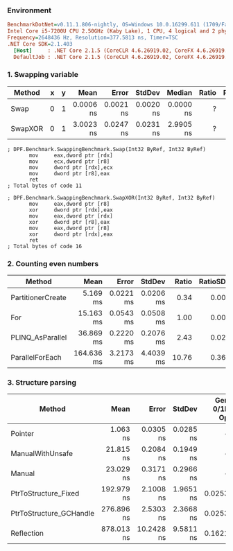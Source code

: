 ### Environment
``` ini
BenchmarkDotNet=v0.11.1.806-nightly, OS=Windows 10.0.16299.611 (1709/FallCreatorsUpdate/Redstone3)
Intel Core i5-7200U CPU 2.50GHz (Kaby Lake), 1 CPU, 4 logical and 2 physical cores
Frequency=2648436 Hz, Resolution=377.5813 ns, Timer=TSC
.NET Core SDK=2.1.403
  [Host]     : .NET Core 2.1.5 (CoreCLR 4.6.26919.02, CoreFX 4.6.26919.02), 64bit RyuJIT
  DefaultJob : .NET Core 2.1.5 (CoreCLR 4.6.26919.02, CoreFX 4.6.26919.02), 64bit RyuJIT
```

### 1. Swapping variable

|  Method | x | y |      Mean |     Error |    StdDev |    Median | Ratio | RatioSD |
|-------- |-- |-- |----------:|----------:|----------:|----------:|------:|--------:|
|    Swap | 0 | 1 | 0.0006 ns | 0.0021 ns | 0.0020 ns | 0.0000 ns |     ? |       ? |
| SwapXOR | 0 | 1 | 3.0023 ns | 0.0247 ns | 0.0231 ns | 2.9905 ns |     ? |       ? |


```assembly
; DPF.Benchmark.SwappingBenchmark.Swap(Int32 ByRef, Int32 ByRef)
       mov     eax,dword ptr [rdx]
       mov     ecx,dword ptr [r8]
       mov     dword ptr [rdx],ecx
       mov     dword ptr [r8],eax
       ret
; Total bytes of code 11
```

```assembly
; DPF.Benchmark.SwappingBenchmark.SwapXOR(Int32 ByRef, Int32 ByRef)
       mov     eax,dword ptr [r8]
       xor     dword ptr [rdx],eax
       mov     eax,dword ptr [rdx]
       xor     dword ptr [r8],eax
       mov     eax,dword ptr [r8]
       xor     dword ptr [rdx],eax
       ret
; Total bytes of code 16
```

### 2. Counting even numbers
|            Method |       Mean |     Error |    StdDev | Ratio | RatioSD | BranchMispredictions/Op |
|------------------ |-----------:|----------:|----------:|------:|--------:|------------------------:|
| PartitionerCreate |   5.169 ms | 0.0221 ms | 0.0206 ms |  0.34 |    0.00 |                   1,799 |
|               For |  15.163 ms | 0.0543 ms | 0.0508 ms |  1.00 |    0.00 |                   1,227 |
|  PLINQ_AsParallel |  36.869 ms | 0.2220 ms | 0.2076 ms |  2.43 |    0.02 |                 102,521 |
|   ParallelForEach | 164.636 ms | 3.2173 ms | 4.4039 ms | 10.76 |    0.36 |                  65,087 |

### 3. Structure parsing

|                  Method |       Mean |      Error |    StdDev | Gen 0/1k Op | Gen 1/1k Op | Gen 2/1k Op | Allocated Memory/Op |
|------------------------ |-----------:|-----------:|----------:|------------:|------------:|------------:|--------------------:|
|                 Pointer |   1.063 ns |  0.0305 ns | 0.0285 ns |           - |           - |           - |                   - |
|        ManualWithUnsafe |  21.815 ns |  0.2084 ns | 0.1949 ns |           - |           - |           - |                   - |
|                  Manual |  23.029 ns |  0.3171 ns | 0.2966 ns |           - |           - |           - |                   - |
|    PtrToStructure_Fixed | 192.979 ns |  2.1008 ns | 1.9651 ns |      0.0253 |           - |           - |                40 B |
| PtrToStructure_GCHandle | 276.896 ns |  2.5303 ns | 2.3668 ns |      0.0253 |           - |           - |                40 B |
|              Reflection | 878.013 ns | 10.2428 ns | 9.5811 ns |      0.1621 |           - |           - |               256 B |
